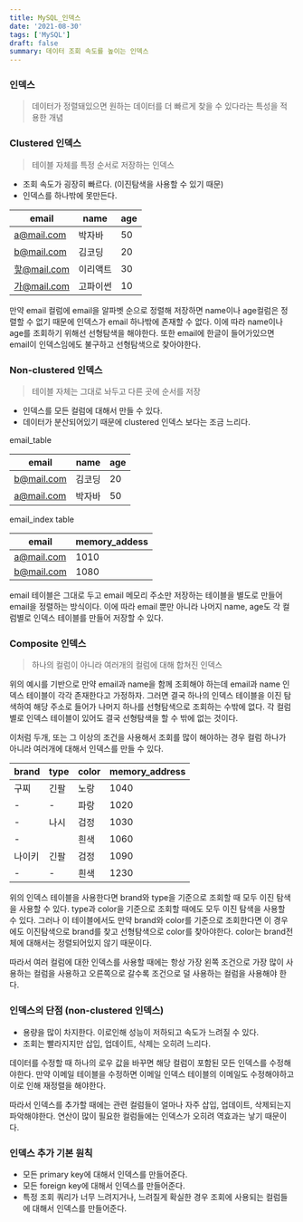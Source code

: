 ```yaml
---
title: MySQL_인덱스
date: '2021-08-30'
tags: ['MySQL']
draft: false
summary: 데이터 조회 속도를 높이는 인덱스
---
```


### 인덱스

> 데이터가 정렬돼있으면 원하는 데이터를 더 빠르게 찾을 수 있다라는 특성을 적용한 개념

### Clustered 인덱스

> 테이블 자체를 특정 순서로 저장하는 인덱스

- 조회 속도가 굉장히 빠르다. (이진탐색을 사용할 수 있기 때문)
- 인덱스를 하나밖에 못만든다.

| email       | name     | age |
| ----------- | -------- | --- |
| a@mail.com  | 박자바   | 50  |
| b@mail.com  | 김코딩   | 20  |
| 핳@mail.com | 이리액트 | 30  |
| 가@mail.com | 고파이썬 | 10  |

만약 email 컬럼에 email을 알파벳 순으로 정렬해 저장하면 name이나 age컬럼은 정렬할 수 없기 때문에 인덱스가 email 하나밖에 존재할 수 없다. 이에 따라 name이나 age를 조회하기 위해선 선형탐색을 해야한다. 또한 email에 한글이 들어가있으면 email이 인덱스임에도 불구하고 선형탐색으로 찾아야한다.

### Non-clustered 인덱스

> 테이블 자체는 그대로 놔두고 다른 곳에 순서를 저장

- 인덱스를 모든 컬럼에 대해서 만들 수 있다.
- 데이터가 분산되어있기 때문에 clustered 인덱스 보다는 조금 느리다.

email_table

| email      | name   | age |
| ---------- | ------ | --- |
| b@mail.com | 김코딩 | 20  |
| a@mail.com | 박자바 | 50  |

email_index table

| email      | memory_addess |
| ---------- | ------------- |
| a@mail.com | 1010          |
| b@mail.com | 1080          |

email 테이블은 그대로 두고 email 메모리 주소만 저장하는 테이블을 별도로 만들어 email을 정렬하는 방식이다. 이에 따라 email 뿐만 아니라 나머지 name, age도 각 컬럼별로 인덱스 테이블를 만들어 저장할 수 있다.

### Composite 인덱스

> 하나의 컬럼이 아니라 여러개의 컬럼에 대해 합쳐진 인덱스

위의 예시를 기반으로 만약 email과 name을 함께 조회해야 하는데 email과 name 인덱스 테이블이 각각 존재한다고 가정하자. 그러면 결국 하나의 인덱스 테이블을 이진 탐색하여 해당 주소로 들어가 나머지 하나를 선형탐색으로 조회하는 수밖에 없다. 각
컬럼별로 인덱스 테이블이 있어도 결국 선형탐색을 할 수 밖에 없는 것이다.

이처럼 두개, 또는 그 이상의 조건을 사용해서 조회를 많이 해야하는 경우 컬럼 하나가 아니라 여러개에 대해서 인덱스를 만들 수 있다.

| brand  | type | color | memory_address |
| ------ | ---- | ----- | -------------- |
| 구찌   | 긴팔 | 노랑  | 1040           |
| -      | -    | 파랑  | 1020           |
| -      | 나시 | 검정  | 1030           |
| -      |      | 흰색  | 1060           |
| 나이키 | 긴팔 | 검정  | 1090           |
| -      | -    | 흰색  | 1230           |

위의 인덱스 테이블을 사용한다면 brand와 type을 기준으로 조회할 때 모두 이진 탐색을 사용할 수 있다. type과 color을 기준으로 조회할 때에도 모두 이진 탐색을 사용할 수 있다. 그러나 이 테이블에서도 만약 brand와 color를 기준으로 조회한다면 이 경우에도 이진탐색으로 brand를 찾고 선형탐색으로 color를 찾아야한다. color는 brand전체에 대해서는 정렬되어있지 않기 때문이다.

따라서 여러 컬럼에 대한 인덱스를 사용할 때에는 항상 가장 왼쪽 조건으로 가장 많이 사용하는 컬럼을 사용하고 오른쪽으로 갈수록 조건으로 덜 사용하는 컬럼을 사용해야 한다.

### 인덱스의 단점 (non-clustered 인덱스)

- 용량을 많이 차지한다. 이로인해 성능이 저하되고 속도가 느려질 수 있다.
- 조회는 빨라지지만 삽입, 업데이트, 삭제는 오히려 느리다.

데이터를 수정할 때 하나의 로우 값을 바꾸면 해당 컬럼이 포함된 모든 인덱스를 수정해야한다. 만약 이메일 테이블을 수정하면 이메일 인덱스 테이블의 이메일도 수정해야하고 이로 인해 재정렬을 해야한다.

따라서 인덱스를 추가할 때에는 관련 컬럼들이 얼마나 자주 삽입, 업데이트, 삭제되는지 파악해야한다. 연산이 많이 필요한 컬럼들에는 인덱스가 오히려 역효과는 낳기 때문이다.

### 인덱스 추가 기본 원칙

- 모든 primary key에 대해서 인덱스를 만들어준다.
- 모든 foreign key에 대해서 인덱스를 만들어준다.
- 특정 조회 쿼리가 너무 느려지거나, 느려질게 확실한 경우 조회에 사용되는 컬럼들에 대해서 인덱스를 만들어준다.
